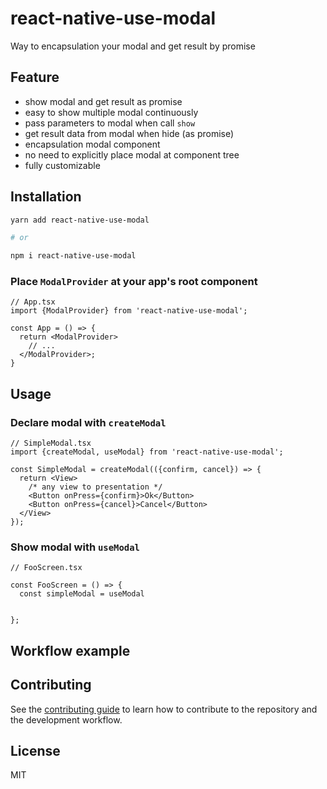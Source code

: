 # react-native-use-modal

Way to encapsulation your modal and get result by promise

## Feature

- show modal and get result as promise
- easy to show multiple modal continuously
- pass parameters to modal when call `show`
- get result data from modal when hide (as promise)
- encapsulation modal component
- no need to explicitly place modal at component tree
- fully customizable

## Installation

```sh
yarn add react-native-use-modal

# or

npm i react-native-use-modal
```

### Place `ModalProvider` at your app's root component

```tsx
// App.tsx
import {ModalProvider} from 'react-native-use-modal';

const App = () => {
  return <ModalProvider>
    // ...
  </ModalProvider>;
}
```

## Usage

### Declare modal with `createModal`

```tsx
// SimpleModal.tsx
import {createModal, useModal} from 'react-native-use-modal';

const SimpleModal = createModal(({confirm, cancel}) => {
  return <View>
    /* any view to presentation */
    <Button onPress={confirm}>Ok</Button>
    <Button onPress={cancel}>Cancel</Button>
  </View>
});
```

### Show modal with `useModal`

```tsx
// FooScreen.tsx

const FooScreen = () => {
  const simpleModal = useModal


};

```

## Workflow example


## Contributing

See the [contributing guide](CONTRIBUTING.md) to learn how to contribute to the repository and the development workflow.

## License

MIT
